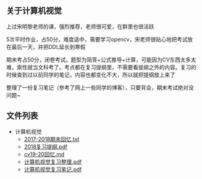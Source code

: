 ## 关于计算机视觉

上过宋明黎老师的课，强烈推荐，老师很可爱，在群里也很活跃

5次平时作业，占50分，难度适中，需要学习opencv，宋老师很贴心地把考试放在最后一天，并把DDL延长到寒假

期末考占50分，闭卷考试，题型为简答+公式推导+计算，可能因为CV东西太多太难，索性就当文科考了。考点都在复习提纲里，不需要看提纲之外的内容。复习的时候查到过以前同学的笔记，内容也都变化不大，所以就把提纲放上来了

整理了一份复习笔记（参考了网上一些同学的博客），只要背会，期末考试绝对没问题~

## 文件列表

- 计算机视觉
    - [2017-2018期末回忆.txt](https://github.com/QSCTech/zju-icicles/blob/master/%E8%AE%A1%E7%AE%97%E6%9C%BA%E8%A7%86%E8%A7%89/2017-2018%E6%9C%9F%E6%9C%AB%E5%9B%9E%E5%BF%86.txt)
    - [2018复习提纲.pdf](https://github.com/QSCTech/zju-icicles/raw/master/%E8%AE%A1%E7%AE%97%E6%9C%BA%E8%A7%86%E8%A7%89/2018%E5%A4%8D%E4%B9%A0%E6%8F%90%E7%BA%B2.pdf)
    - [cv19-20回忆.md](https://github.com/QSCTech/zju-icicles/blob/master/%E8%AE%A1%E7%AE%97%E6%9C%BA%E8%A7%86%E8%A7%89/cv19-20%E5%9B%9E%E5%BF%86.md)
    - [计算机视觉复习整理.pdf](https://github.com/QSCTech/zju-icicles/raw/master/%E8%AE%A1%E7%AE%97%E6%9C%BA%E8%A7%86%E8%A7%89/%E8%AE%A1%E7%AE%97%E6%9C%BA%E8%A7%86%E8%A7%89%E5%A4%8D%E4%B9%A0%E6%95%B4%E7%90%86.pdf)
    - [计算机视觉复习笔记.pdf](https://github.com/QSCTech/zju-icicles/raw/master/%E8%AE%A1%E7%AE%97%E6%9C%BA%E8%A7%86%E8%A7%89/%E8%AE%A1%E7%AE%97%E6%9C%BA%E8%A7%86%E8%A7%89%E5%A4%8D%E4%B9%A0%E7%AC%94%E8%AE%B0.pdf)
